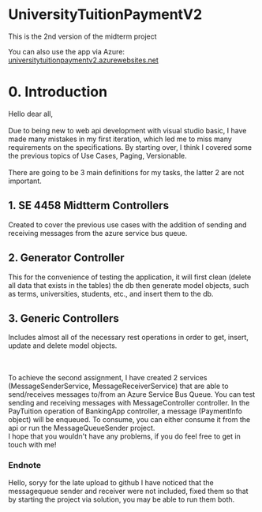 # UniversityTuitionPaymentV2
This is the 2nd version of the midterm project

You can also use the app via Azure: <a>[universitytuitionpaymentv2.azurewebsites.net](https://universitytuitionpaymentv2.azurewebsites.net/swagger)</a>


<h1> 0. Introduction </h1>
Hello dear all, 
<br></br>
Due to being new to web api development with visual studio basic, I have made many mistakes in my first iteration, 
which led me to miss many requirements on the specifications. By starting over, I think I covered some the previous topics of 
Use Cases, Paging, Versionable.
<br></br>
There are going to be 3 main definitions for my tasks, the latter 2 are not important.

<h2>1. SE 4458 Midtterm Controllers</h2> 
Created to cover the previous use cases with the addition of sending and receiving messages
from the azure service bus queue.

<h2>2. Generator Controller</h2> 
This for the convenience of testing the application, it will first clean (delete all data that exists in the tables) the db then
generate model objects, such as terms, universities, students, etc., and insert them to the db.

<h2>3. Generic Controllers</h2> 
Includes almost all of the necessary rest operations in order to get, insert, update and delete model objects.

<br></br>
To achieve the second assignment, I have created 2 services (MessageSenderService, MessageReceiverService) that are able to 
send/receives messages to/from an Azure Service Bus Queue. You can test sending and receiving messages with MessageController controller. 
In the PayTuition operation of BankingApp controller, a message (PaymentInfo object) will be enqueued. To consume, you can either 
consume it from the api or run the MessageQueueSender project.
<br>
I hope that you wouldn't have any problems, if you do feel free to get in touch with me!

<h3>Endnote</h3>
Hello, soryy for the late upload to github I have noticed that the messagequeue sender and receiver were
not included, fixed them so that by starting the project via solution, you may be able to run them both.
